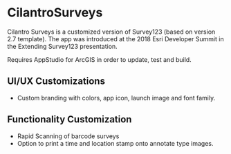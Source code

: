 # CilantroSurveys
Cilantro Surveys is a customized version of Survey123 (based on version 2.7 template). The app was introduced at the 2018 Esri Developer Summit in the Extending Survey123 presentation.

Requires AppStudio for ArcGIS in order to update, test and build.

## UI/UX Customizations
* Custom branding with colors, app icon, launch image and font family.

## Functionality Customization
* Rapid Scanning of barcode surveys
* Option to print a time and location stamp onto annotate type images.


